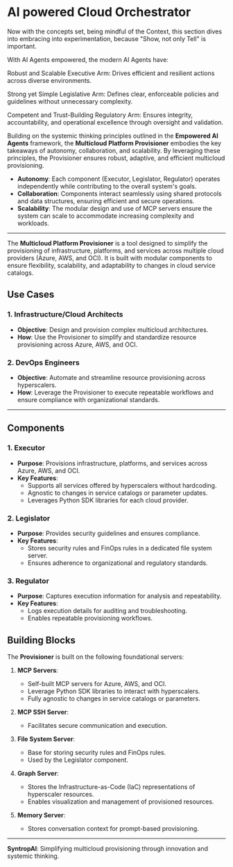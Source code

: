 # AI powered Cloud Orchestrator

Now with the concepts set, being mindful of the Context, this section dives into embracing into experimentation, because "Show, not only Tell" is important.

With AI Agents empowered, the modern AI Agents have:

Robust and Scalable Executive Arm:
Drives efficient and resilient actions across diverse environments.

Strong yet Simple Legislative Arm:
Defines clear, enforceable policies and guidelines without unnecessary complexity.

Competent and Trust-Building Regulatory Arm:
Ensures integrity, accountability, and operational excellence through oversight and validation.



Building on the systemic thinking principles outlined in the **Empowered AI Agents** framework, the **Multicloud Platform Provisioner** embodies the key takeaways of autonomy, collaboration, and scalability. By leveraging these principles, the Provisioner ensures robust, adaptive, and efficient multicloud provisioning.

- **Autonomy**: Each component (Executor, Legislator, Regulator) operates independently while contributing to the overall system's goals.
- **Collaboration**: Components interact seamlessly using shared protocols and data structures, ensuring efficient and secure operations.
- **Scalability**: The modular design and use of MCP servers ensure the system can scale to accommodate increasing complexity and workloads.

---

The **Multicloud Platform Provisioner** is a tool designed to simplify the provisioning of infrastructure, platforms, and services across multiple cloud providers (Azure, AWS, and OCI). It is built with modular components to ensure flexibility, scalability, and adaptability to changes in cloud service catalogs.

## Use Cases

### 1. Infrastructure/Cloud Architects
- **Objective**: Design and provision complex multicloud architectures.
- **How**: Use the Provisioner to simplify and standardize resource provisioning across Azure, AWS, and OCI.

### 2. DevOps Engineers
- **Objective**: Automate and streamline resource provisioning across hyperscalers.
- **How**: Leverage the Provisioner to execute repeatable workflows and ensure compliance with organizational standards.

---


## Components

### 1. Executor
- **Purpose**: Provisions infrastructure, platforms, and services across Azure, AWS, and OCI.
- **Key Features**:
  - Supports all services offered by hyperscalers without hardcoding.
  - Agnostic to changes in service catalogs or parameter updates.
  - Leverages Python SDK libraries for each cloud provider.

### 2. Legislator
- **Purpose**: Provides security guidelines and ensures compliance.
- **Key Features**:
  - Stores security rules and FinOps rules in a dedicated file system server.
  - Ensures adherence to organizational and regulatory standards.

### 3. Regulator
- **Purpose**: Captures execution information for analysis and repeatability.
- **Key Features**:
  - Logs execution details for auditing and troubleshooting.
  - Enables repeatable provisioning workflows.

## Building Blocks

The **Provisioner** is built on the following foundational servers:

1. **MCP Servers**:
   - Self-built MCP servers for Azure, AWS, and OCI.
   - Leverage Python SDK libraries to interact with hyperscalers.
   - Fully agnostic to changes in service catalogs or parameters.

2. **MCP SSH Server**:
   - Facilitates secure communication and execution.

3. **File System Server**:
   - Base for storing security rules and FinOps rules.
   - Used by the Legislator component.

4. **Graph Server**:
   - Stores the Infrastructure-as-Code (IaC) representations of hyperscaler resources.
   - Enables visualization and management of provisioned resources.

5. **Memory Server**:
   - Stores conversation context for prompt-based provisioning.

---
**SyntropAI**: Simplifying multicloud provisioning through innovation and systemic thinking.
